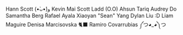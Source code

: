 Hann Scott (•̀ᴗ•́)و
Kevin Mai
Scott Ladd (O.O)
Ahsun Tariq
Audrey Do
Samantha Berg
Rafael Ayala
Xiaoyan "Sean" Yang
Dylan Liu :D
Liam Maguire
Denisa Marcisovska 🐈‍⬛
Ramiro Covarrubias ༼つ◕_◕༽つ